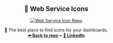 <p align="center">
  <h2 align="center"> 🔵 Web Service Icons </h3>
  <p align="center">
    <a href="https://github.com/vcantrell/ServiceIcons/blob/main/ICONS.md">
      <img alt="Web Service Icon Repo" src="https://img.shields.io/badge/vcantrell-WebServiceIcons-brightgreen?style=plastic&logo=icon">
    </a>
  </p>
  <p align="center">
    🚀 The best place to find icons for your dashboards.
    <br />
    <a href="https://github.com/vcantrell/ServiceIcons/"><strong>⬅️ Back to repo</strong></a> • <a href="https://www.linkedin.com/in/vcantrell/" target="_blank"><strong>💼 LinkedIn</strong></a>
    <br />
    <br />
  </p>
</p>
<div align="center">
<!-- ICONS -->
  
<!-- END ICONS -->
</div>
